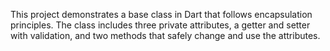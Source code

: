 This project demonstrates a base class in Dart that follows encapsulation principles. The class includes three private attributes, a getter and setter with validation, and two methods that safely change and use the attributes.